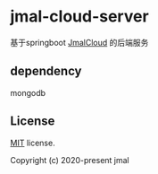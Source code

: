 # jmal-cloud-server
基于springboot [JmalCloud](https://github.com/jamebal/jmal-cloud-view) 的后端服务
 
 ## dependency
 mongodb
 
 ## License
 
 [MIT](https://github.com/jamebal/jmal-cloud-server/blob/master/LICENSE) license.
 
 Copyright (c) 2020-present jmal
